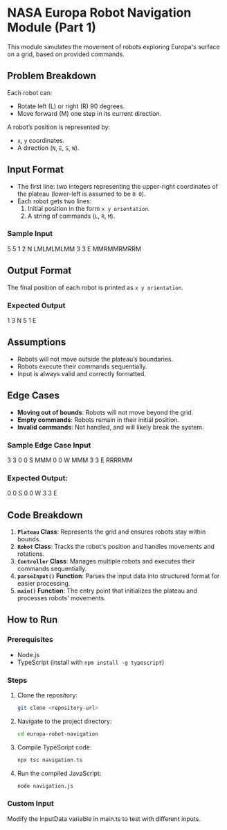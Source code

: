 # NASA Europa Robot Navigation Module (Part 1)

This module simulates the movement of robots exploring Europa's surface on a grid, based on provided commands.

## Problem Breakdown
Each robot can:
- Rotate left (L) or right (R) 90 degrees.
- Move forward (M) one step in its current direction.

A robot’s position is represented by:
- `x`, `y` coordinates.
- A direction (`N`, `E`, `S`, `W`).

## Input Format
- The first line: two integers representing the upper-right coordinates of the plateau (lower-left is assumed to be `0 0`).
- Each robot gets two lines:
  1. Initial position in the form `x y orientation`.
  2. A string of commands (`L`, `R`, `M`).

### Sample Input
5 5 
1 2 N 
LMLMLMLMM 
3 3 E 
MMRMMRMRRM


## Output Format
The final position of each robot is printed as `x y orientation`.

### Expected Output
1 3 N 
5 1 E

## Assumptions
- Robots will not move outside the plateau’s boundaries.
- Robots execute their commands sequentially.
- Input is always valid and correctly formatted.

## Edge Cases
- **Moving out of bounds**: Robots will not move beyond the grid.
- **Empty commands**: Robots remain in their initial position.
- **Invalid commands**: Not handled, and will likely break the system.

### Sample Edge Case Input
3 3 
0 0 S 
MMM 
0 0 W 
MMM 
3 3 E 
RRRRMM

### Expected Output:
0 0 S
0 0 W 
3 3 E

## Code Breakdown
1. **`Plateau` Class**: Represents the grid and ensures robots stay within bounds.
2. **`Robot` Class**: Tracks the robot's position and handles movements and rotations.
3. **`Controller` Class**: Manages multiple robots and executes their commands sequentially.
4. **`parseInput()` Function**: Parses the input data into structured format for easier processing.
5. **`main()` Function**: The entry point that initializes the plateau and processes robots' movements.

## How to Run

### Prerequisites
- Node.js
- TypeScript (install with `npm install -g typescript`)

### Steps
1. Clone the repository:
   ```bash
   git clone <repository-url>
   ```
2. Navigate to the project directory:
    ```bash
    cd europa-robot-navigation
    ```
3. Compile TypeScript code:
    ```bash
    npx tsc navigation.ts
    ```
4. Run the compiled JavaScript:
    ```bash
    node navigation.js
    ```

### Custom Input
Modify the inputData variable in main.ts to test with different inputs.
